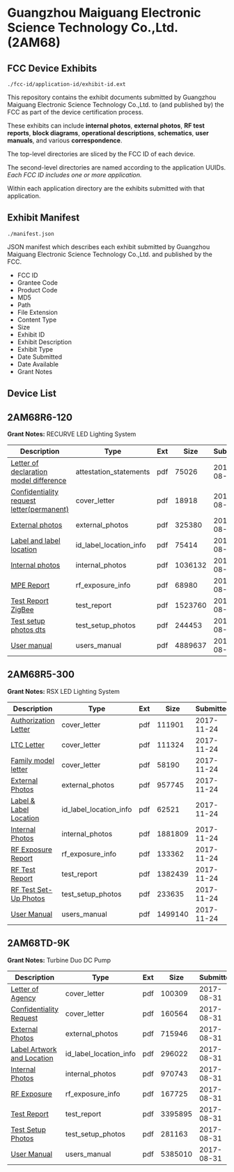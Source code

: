 # Guangzhou Maiguang Electronic Science Technology Co.,Ltd. (2AM68)
## FCC Device Exhibits

```
./fcc-id/application-id/exhibit-id.ext
```

This repository contains the exhibit documents submitted by Guangzhou Maiguang Electronic Science Technology Co.,Ltd. to (and published by) the FCC as part of the device certification process.

These exhibits can include **internal photos**, **external photos**, **RF test reports**, **block diagrams**, **operational descriptions**, **schematics**, **user manuals**, and various **correspondence**.

The top-level directories are sliced by the FCC ID of each device.

The second-level directories are named according to the application UUIDs. *Each FCC ID includes one or more application.*

Within each application directory are the exhibits submitted with that application. 

## Exhibit Manifest

```
./manifest.json
```

JSON manifest which describes each exhibit submitted by Guangzhou Maiguang Electronic Science Technology Co.,Ltd. and published by the FCC.

- FCC ID
- Grantee Code
- Product Code
- MD5
- Path
- File Extension
- Content Type
- Size
- Exhibit ID
- Exhibit Description
- Exhibit Type
- Date Submitted
- Date Available
- Grant Notes

## Device List
## 2AM68R6-120
**Grant Notes:** RECURVE LED Lighting System

| Description | Type | Ext | Size | Submitted | Available |
| ----------- | ---- | --- | ---- | --------- | --------- |
| [Letter of declaration model difference](2AM68R6-120/a5f3f14422c7f5c0319c646ffd271a53/3517604.pdf) | attestation_statements | pdf | 75026 | 2017-08-18 | 2017-08-21 |
| [Confidentiality request letter(permanent)](2AM68R6-120/a5f3f14422c7f5c0319c646ffd271a53/3517600.pdf) | cover_letter | pdf | 18918 | 2017-08-18 | 2017-08-21 |
| [External photos](2AM68R6-120/a5f3f14422c7f5c0319c646ffd271a53/3517601.pdf) | external_photos | pdf | 325380 | 2017-08-18 | 2017-08-21 |
| [Label and label location](2AM68R6-120/a5f3f14422c7f5c0319c646ffd271a53/3517603.pdf) | id_label_location_info | pdf | 75414 | 2017-08-18 | 2017-08-21 |
| [Internal photos](2AM68R6-120/a5f3f14422c7f5c0319c646ffd271a53/3517602.pdf) | internal_photos | pdf | 1036132 | 2017-08-18 | 2017-08-21 |
| [MPE Report](2AM68R6-120/a5f3f14422c7f5c0319c646ffd271a53/3517605.pdf) | rf_exposure_info | pdf | 68980 | 2017-08-18 | 2017-08-21 |
| [Test Report  ZigBee](2AM68R6-120/a5f3f14422c7f5c0319c646ffd271a53/3517608.pdf) | test_report | pdf | 1523760 | 2017-08-18 | 2017-08-21 |
| [Test setup photos dts](2AM68R6-120/a5f3f14422c7f5c0319c646ffd271a53/3517609.pdf) | test_setup_photos | pdf | 244453 | 2017-08-18 | 2017-08-21 |
| [User manual](2AM68R6-120/a5f3f14422c7f5c0319c646ffd271a53/3517610.pdf) | users_manual | pdf | 4889637 | 2017-08-18 | 2017-08-21 |
## 2AM68R5-300
**Grant Notes:** RSX LED Lighting System

| Description | Type | Ext | Size | Submitted | Available |
| ----------- | ---- | --- | ---- | --------- | --------- |
| [Authorization Letter](2AM68R5-300/7b1e009db392bae82db380bcce6fcff4/3651390.pdf) | cover_letter | pdf | 111901 | 2017-11-24 | 2017-11-24 |
| [LTC Letter](2AM68R5-300/7b1e009db392bae82db380bcce6fcff4/3651404.pdf) | cover_letter | pdf | 111324 | 2017-11-24 | 2017-11-24 |
| [Family model letter](2AM68R5-300/7b1e009db392bae82db380bcce6fcff4/3651422.pdf) | cover_letter | pdf | 58190 | 2017-11-24 | 2017-11-24 |
| [External Photos](2AM68R5-300/7b1e009db392bae82db380bcce6fcff4/3651448.pdf) | external_photos | pdf | 957745 | 2017-11-24 | 2017-11-24 |
| [Label & Label Location](2AM68R5-300/7b1e009db392bae82db380bcce6fcff4/3651593.pdf) | id_label_location_info | pdf | 62521 | 2017-11-24 | 2017-11-24 |
| [Internal Photos](2AM68R5-300/7b1e009db392bae82db380bcce6fcff4/3651606.pdf) | internal_photos | pdf | 1881809 | 2017-11-24 | 2017-11-24 |
| [RF Exposure Report](2AM68R5-300/7b1e009db392bae82db380bcce6fcff4/3651697.pdf) | rf_exposure_info | pdf | 133362 | 2017-11-24 | 2017-11-24 |
| [RF Test Report](2AM68R5-300/7b1e009db392bae82db380bcce6fcff4/3651706.pdf) | test_report | pdf | 1382439 | 2017-11-24 | 2017-11-24 |
| [RF Test Set-Up Photos](2AM68R5-300/7b1e009db392bae82db380bcce6fcff4/3651733.pdf) | test_setup_photos | pdf | 233635 | 2017-11-24 | 2017-11-24 |
| [User Manual](2AM68R5-300/7b1e009db392bae82db380bcce6fcff4/3651737.pdf) | users_manual | pdf | 1499140 | 2017-11-24 | 2017-11-24 |
## 2AM68TD-9K
**Grant Notes:** Turbine Duo DC Pump

| Description | Type | Ext | Size | Submitted | Available |
| ----------- | ---- | --- | ---- | --------- | --------- |
| [Letter of Agency](2AM68TD-9K/2a198d518cc4632a11875049178c2a34/3537257.pdf) | cover_letter | pdf | 100309 | 2017-08-31 | 2017-08-31 |
| [Confidentiality Request](2AM68TD-9K/2a198d518cc4632a11875049178c2a34/3537274.pdf) | cover_letter | pdf | 160564 | 2017-08-31 | 2017-08-31 |
| [External Photos](2AM68TD-9K/2a198d518cc4632a11875049178c2a34/3537667.pdf) | external_photos | pdf | 715946 | 2017-08-31 | 2017-08-31 |
| [Label Artwork and Location](2AM68TD-9K/2a198d518cc4632a11875049178c2a34/3537676.pdf) | id_label_location_info | pdf | 296022 | 2017-08-31 | 2017-08-31 |
| [Internal Photos](2AM68TD-9K/2a198d518cc4632a11875049178c2a34/3537682.pdf) | internal_photos | pdf | 970743 | 2017-08-31 | 2017-08-31 |
| [RF Exposure](2AM68TD-9K/2a198d518cc4632a11875049178c2a34/3537693.pdf) | rf_exposure_info | pdf | 167725 | 2017-08-31 | 2017-08-31 |
| [Test Report](2AM68TD-9K/2a198d518cc4632a11875049178c2a34/3537531.pdf) | test_report | pdf | 3395895 | 2017-08-31 | 2017-08-31 |
| [Test Setup Photos](2AM68TD-9K/2a198d518cc4632a11875049178c2a34/3537662.pdf) | test_setup_photos | pdf | 281163 | 2017-08-31 | 2017-08-31 |
| [User Manual](2AM68TD-9K/2a198d518cc4632a11875049178c2a34/3537299.pdf) | users_manual | pdf | 5385010 | 2017-08-31 | 2017-08-31 |
